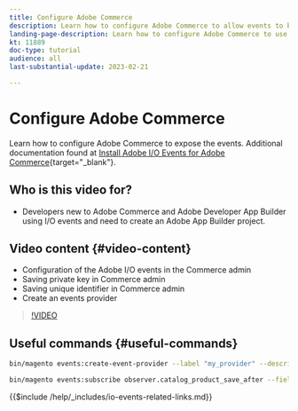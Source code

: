 ```yaml
---
title: Configure Adobe Commerce
description: Learn how to configure Adobe Commerce to allow events to be used in Adobe Developer App Builder.
landing-page-description: Learn how to configure Adobe Commerce to use the event mechanism for consumption by Adobe Developer App Builder.
kt: 11889
doc-type: tutorial
audience: all
last-substantial-update: 2023-02-21

---
```


# Configure Adobe Commerce

Learn how to configure Adobe Commerce to expose the events. Additional documentation found at [Install Adobe I/O Events for Adobe Commerce](https://developer.adobe.com/commerce/events/get-started/installation/){target="_blank"}.

## Who is this video for?

* Developers new to Adobe Commerce and Adobe Developer App Builder using I/O events and need to create an Adobe App Builder project.

## Video content {#video-content}

* Configuration of the Adobe I/O events in the Commerce admin
* Saving private key in Commerce admin
* Saving unique identifier in Commerce admin
* Create an events provider

>[!VIDEO](https://video.tv.adobe.com/v/3415799)

## Useful commands {#useful-commands}

```bash
bin/magento events:create-event-provider --label "my_provider" --description "Provides out-of-process extensibility for Adobe Commerce"

bin/magento events:subscribe observer.catalog_product_save_after --fields=name --fields=price
```


{{$include /help/_includes/io-events-related-links.md}}
